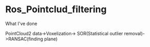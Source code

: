 # Ros_Pointclud_filtering


What I've done

PointCloud2 data->Voxelization-> SOR(Statistical outlier removal)->RANSAC(finding plane)
